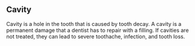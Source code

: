 ## Cavity 

Cavity is a hole in the tooth that is caused by tooth decay. A cavity is a permanent damage that a dentist has to repair with a filling. If cavities are not treated, they can lead to severe toothache, infection, and tooth loss.